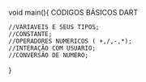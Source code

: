 
void main(){
    CODIGOS BÁSICOS DART

    //VÁRIAVEIS E SEUS TIPOS;
    //CONSTANTE;
    //OPERADORES NUMERICOS ( +,/,-,*);
    //INTERAÇÃO COM USUARIO;
    //CONVERSÃO DE NUMERO;
}